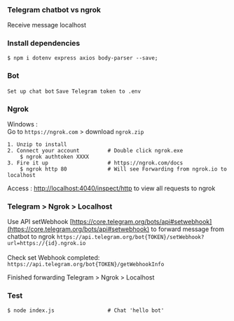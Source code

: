 ### Telegram chatbot vs ngrok 
Receive message localhost

### Install dependencies
```
$ npm i dotenv express axios body-parser --save;
```

### Bot
`Set up chat bot`
`Save Telegram token to .env`

### Ngrok
Windows :<br> 
Go to `https://ngrok.com` > download `ngrok.zip`
```
1. Unzip to install
2. Connect your account         # Double click ngrok.exe
    $ ngrok authtoken XXXX
3. Fire it up                   # https://ngrok.com/docs
    $ ngrok http 80             # Will see Forwarding from ngrok.io to localhost
```
Access : [http://localhost:4040/inspect/http](http://localhost:4040/inspect/http) to view all requests to ngrok

### Telegram > Ngrok > Localhost
Use API setWebhook [https://core.telegram.org/bots/api#setwebhook](https://core.telegram.org/bots/api#setwebhook) to forward message from chatbot to ngrok
`https://api.telegram.org/bot{TOKEN}/setWebhook?url=https://{id}.ngrok.io`<br>
<br>
Check set Webhook completed:<br>
`https://api.telegram.org/bot{TOKEN}/getWebhookInfo`

Finished forwarding Telegram > Ngrok > Localhost

### Test
```
$ node index.js                 # Chat 'hello bot'
```